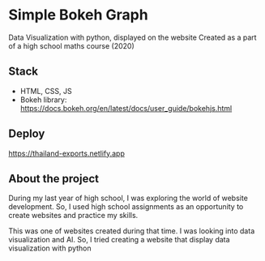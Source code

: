 # Simple Bokeh Graph
Data Visualization with python, displayed on the website
Created as a part of a high school maths course (2020)

## Stack
- HTML, CSS, JS
- Bokeh library: https://docs.bokeh.org/en/latest/docs/user_guide/bokehjs.html

## Deploy
https://thailand-exports.netlify.app

## About the project
During my last year of high school, I was exploring the world of website development.
So, I used high school assignments as an opportunity to create websites and practice my skills.

This was one of websites created during that time. I was looking into data visualization and AI. 
So, I tried creating a website that display data visualization with python
